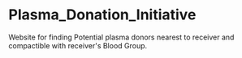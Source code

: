 # Plasma_Donation_Initiative
Website for finding Potential plasma donors nearest to receiver and compactible with receiver's Blood Group.
